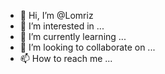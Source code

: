 - 👋 Hi, I’m @Lomriz
- 👀 I’m interested in ...
- 🌱 I’m currently learning ...
- 💞️ I’m looking to collaborate on ...
- 📫 How to reach me ...

<!---
Lomriz/Lomriz is a ✨ special ✨ repository because its `README.md` (this file) appears on your GitHub profile.
You can click the Preview link to take a look at your changes.
--->
